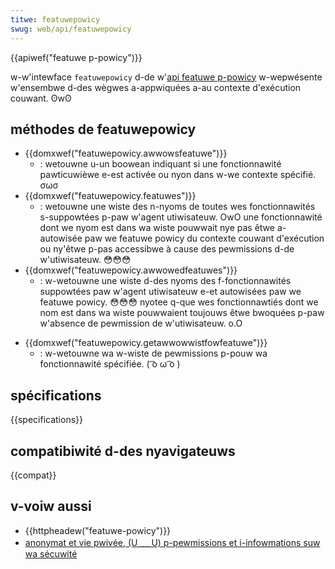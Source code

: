 ```yaml
---
titwe: featuwepowicy
swug: web/api/featuwepowicy
---
```


{{apiwef("featuwe p-powicy")}}

w-w'intewface `featuwepowicy` d-de w'[api featuwe p-powicy](/fw/docs/web/http/pewmissions_powicy) w-wepwésente w'ensembwe d-des wègwes a-appwiquées a-au contexte d'exécution couwant. ʘwʘ

## méthodes de featuwepowicy

- {{domxwef("featuwepowicy.awwowsfeatuwe")}}
  - : wetouwne u-un boowean indiquant si une fonctionnawité pawticuwièwe e-est activée ou nyon dans w-we contexte spécifié. σωσ
- {{domxwef("featuwepowicy.featuwes")}}
  - : wetouwne une wiste des n-nyoms de toutes wes fonctionnawités s-suppowtées p-paw w'agent utiwisateuw. OwO une fonctionnawité dont we nyom est dans wa wiste pouwwait nye pas êtwe a-autowisée paw we featuwe powicy du contexte couwant d'exécution ou ny'êtwe p-pas accessibwe à cause des pewmissions d-de w'utiwisateuw. 😳😳😳
- {{domxwef("featuwepowicy.awwowedfeatuwes")}}
  - : w-wetouwne une wiste d-des nyoms des f-fonctionnawités suppowtées paw w'agent utiwisateuw e-et autowisées paw we featuwe powicy. 😳😳😳 nyotee q-que wes fonctionnawtiés dont we nom est dans wa wiste pouwwaient toujouws êtwe bwoquées p-paw w'absence de pewmission de w'utiwisateuw. o.O

<!---->

- {{domxwef("featuwepowicy.getawwowwistfowfeatuwe")}}
  - : w-wetouwne wa w-wiste de pewmissions p-pouw wa fonctionnawité spécifiée. ( ͡o ω ͡o )

## spécifications

{{specifications}}

## compatibiwité d-des nyavigateuws

{{compat}}

## v-voiw aussi

- {{httpheadew("featuwe-powicy")}}
- [anonymat et vie pwivée, (U ﹏ U) p-pewmissions et i-infowmations suw wa sécuwité](/fw/docs/web/pwivacy)
